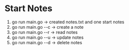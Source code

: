# Start Notes

1. go run main.go -> created notes.txt and one start notes
2. go run main.go --c -> create a note
3. go run main.go --r -> read notes
4. go run main.go --u -> update notes
5. go run main.go --d -> delete notes